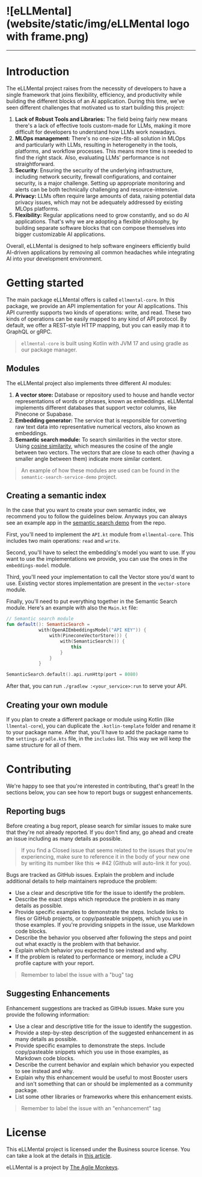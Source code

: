 # ![eLLMental](website/static/img/eLLMental logo with frame.png)

---

# Introduction

The eLLMental project raises from the necessity of developers to have a single framework that joins flexibility,
efficiency, and productivity while building the different blocks of an AI application. During this time, we've seen different
challenges that motivated us to start building this project:

1. **Lack of Robust Tools and Libraries:** The field being fairly new means there's a lack of effective tools
   custom-made for LLMs, making it more difficult for developers to understand how LLMs work nowadays.
2. **MLOps management:** There's no one-size-fits-all solution in MLOps and particularly with LLMs, resulting in
   heterogeneity in the tools, platforms, and workflow processes. This means more time is needed to find the right
   stack. Also, evaluating LLMs' performance is not straightforward.
3. **Security**: Ensuring the security of the underlying infrastructure, including network security, firewall
   configurations, and container security, is a major challenge. Setting up appropriate monitoring and alerts can be
   both technically challenging and resource-intensive.
4. **Privacy:** LLMs often require large amounts of data, raising potential data privacy issues, which may not be
   adequately addressed by existing MLOps platforms.
5. **Flexibility:** Regular applications need to grow constantly, and so do AI applications. That's why we are adopting a
   flexible philosophy, by building separate software blocks that con compose themselves into bigger customizable AI
   applications.

Overall, eLLMental is designed to help software engineers efficiently build AI-driven applications by
removing all common headaches while integrating AI into your development environment.


# Getting started

The main package eLLMental offers is called `ellmental-core`. In this package, we provide an API implementation for your
AI applications. This API currently supports two kinds of operations: write, and read. These two kinds of operations 
can be easily mapped to any kind of API protocol. By default, we offer a REST-style HTTP mapping, but you can easily 
map it to GraphQL or gRPC.

> `ellmental-core` is built using Kotlin with JVM 17 and using gradle as our package manager.


## Modules

The eLLMental project also implements three different AI modules:

1. **A vector store:** Database or repository used to house and handle vector representations of words or phrases, known
   as embeddings. eLLMental implements different databases that support vector columns, like Pinecone or Supabase.
2. **Embedding generator:** The service that is responsible for converting raw text data into representative numerical
   vectors, also known as embeddings.
3. **Semantic search module:** To search similarities in the vector store.
   Using [cosine similarity](https://en.wikipedia.org/wiki/Cosine_similarity), which measures the cosine of the angle
   between two vectors. The vectors that are close to each other (having a smaller angle between them)
   indicate more similar content.

> An example of how these modules are used can be found in the `semantic-search-service-demo` project.

## Creating a semantic index

In the case that you want to create your own semantic index, we recommend you to follow the guidelines below. Anyways 
you can always see an example app in the [semantic search demo](https://github.com/theam/eLLMental/tree/main/semantic-search-service-demo) from 
the repo.

First, you'll need to implement the `API.kt` module from `ellmental-core`. This includes two main operations: `read` and `write`.

Second, you'll have to select the embedding's model you want to use. If you want to use the implementations we provide, you 
can use the ones in the `embeddings-model` module.

Third, you'll need your implementation to call the Vector store you'd want to use. Existing vector stores implementation are present in 
the `vector-store` module.

Finally, you'll need to put everything together in the Semantic Search module. Here's an example with also the `Main.kt` file:

```kotlin
// Semantic search module
fun default(): SemanticSearch =
            with(OpenAIEmbeddingsModel("API KEY")) {
                with(PineconeVectorStore()) {
                    with(SemanticSearch()) {
                        this
                    }
                }
            }

```

```Main.kt
SemanticSearch.default().api.runHttp(port = 8080)
```

After that, you can run `./gradlew :<your_service>:run` to serve your API.

## Creating your own module

If you plan to create a different package or module using Kotlin (like `llmental-core`), you can duplicate the `.kotlin-template`
folder and rename it to your package name. After that, you'll have to add the package name to the `settings.gradle.kts`
file, in the `includes` list. This way we will keep the same structure for all of them.

# Contributing

We're happy to see that you're interested in contributing, that's great! In the sections below, you can see how to report 
bugs or suggest enhancements.


## Reporting bugs

Before creating a bug report, please search for similar issues to make sure that they're not already reported. If you
don't find any, go ahead and create an issue including as many details as possible.

> If you find a Closed issue that seems related to the issues that you're experiencing, make sure to reference it in the 
> body of your new one by writing its number like this => #42 (Github will auto-link it for you).

Bugs are tracked as GitHub issues. Explain the problem and include additional details to help maintainers reproduce the
problem:

- Use a clear and descriptive title for the issue to identify the problem.
- Describe the exact steps which reproduce the problem in as many details as possible.
- Provide specific examples to demonstrate the steps. Include links to files or GitHub projects, or copy/pasteable
  snippets, which you use in those examples. If you're providing snippets in the issue, use Markdown code blocks.
- Describe the behavior you observed after following the steps and point out what exactly is the problem with that
  behavior.
- Explain which behavior you expected to see instead and why.
- If the problem is related to performance or memory, include a CPU profile capture with your report.

> Remember to label the issue with a "bug" tag

## Suggesting Enhancements

Enhancement suggestions are tracked as GitHub issues. Make sure you provide the following information:

- Use a clear and descriptive title for the issue to identify the suggestion.
- Provide a step-by-step description of the suggested enhancement in as many details as possible.
- Provide specific examples to demonstrate the steps. Include copy/pasteable snippets which you use in those examples,
  as Markdown code blocks.
- Describe the current behavior and explain which behavior you expected to see instead and why.
- Explain why this enhancement would be useful to most Booster users and isn't something that can or should be
  implemented as a community package.
- List some other libraries or frameworks where this enhancement exists.

> Remember to label the issue with an "enhancement" tag

# License

This eLLMental project is licensed under the Business source license. You can take a look at the details
in [this article](https://timreview.ca/article/691).

eLLMental is a project by [The Agile Monkeys](https://www.theagilemonkeys.com/).
